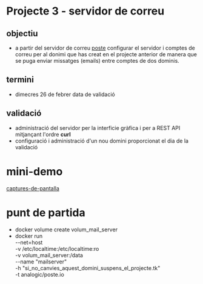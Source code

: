 # Projecte 3 - servidor de correu

## objectiu
- a partir del servidor de correu [poste](https://poste.io/) configurar el servidor i comptes de correu per al donimi que has creat en el projecte anterior de manera que se puga enviar missatges (emails) entre comptes de dos dominis.

## termini 
- dimecres 26 de febrer data de validació

## validació

- administració del servidor per la interficie gràfica i per a REST API mitjançant l'ordre **curl**
- configuració i administració d'un nou domini proporcionat el dia de la validació

# mini-demo
[captures-de-pantalla](./mail-files.zip)

# punt de partida
- docker volume create volum_mail_server
- docker run \
    --net=host \
    -v /etc/localtime:/etc/localtime:ro \
    -v volum_mail_server:/data \
    --name "mailserver" \
    -h "si_no_canvies_aquest_domini_suspens_el_projecte.tk" \
    -t analogic/poste.io
